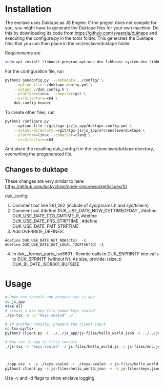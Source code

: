 # Installation

The enclave uses Duktape as JS Engine. If the project does not compile for you, you might have to generate the Duktape files for your own machine. Do this by downloading its code from https://github.com/svaarala/duktape and executing the configure.py in the tools folder. This generates the Duktape files that you can then place in the src/enclave/duktape folder.

Requirements are
```bash
sudo apt install libboost-program-options-dev libboost-system-dev libb64-dev
```

For the configuration file, run

```bash
python2 genconfig.py  --metadata ../config/ \
    --option-file ./duktape-config.yml \
    --output ./duk_config.h \
    --platform=linux --compiler=gcc \
    --architecture=x64 \
    duk-config-header
```

To create other files, run
```bash
python2 configure.py
    --option-file ~/git/sgx-js/js_app/duktape-config.yml \
    --output-directory ~/git/sgx-js/js_app/src/enclave/duktape \
    --platform=linux --compiler=clang \
    --architecture=x64

```

And place the resulting duk_config.h in the src/enclave/duktape directory, overwriting the pregenerated file.

## Changes to duktape
These changes are very similar to here: https://github.com/luckychain/node-secureworker/issues/10

duk_config:

1. Comment out line 261,262 (include of sys/params.h and sys/time.h)
2. Comment out #define DUK_USE_DATE_NOW_GETTIMEOFDAY , #define DUK_USE_DATE_TZO_GMTIME_R, #define DUK_USE_DATE_PRS_STRPTIME , #define DUK_USE_DATE_FMT_STRFTIME
3. Add OVERRIDE_DEFINES:

```clang
#define DUK_USE_DATE_GET_NOW(ctx)  -1
#define DUK_USE_DATE_GET_LOCAL_TZOFFSET(d) -1
```
4. In duk__format_parts_iso8601 : Rewrite calls to DUK_SNPRINTF into calls to DUK_SPRINTF (without N). As size, provide: (size_t) DUK_BI_DATE_ISO8601_BUFSIZE.

# Usage
```bash
# Open one console and prepare the js app
cd js_app
make all
# create a new key file named keys sealed
./js-tsx -n -p "keys.sealed" -v

# In another console, prepare the client input
cd tsx-py/tsx
python3 client.py -i ../../js_app/js-files/hello_world.json -k ../../js_app/js-files/keys.json -o ../../js_app/js-files/enc.json -v

# Now run js app in first console
./js-tsx -r "keys.sealed" -x js-files/hello_world.js -i js-files/enc.json  -v



./app.exe -n -p ./keys.sealed -r ./keys.sealed -x js-files/hello_world.js -i js-files/hello_world.json
python3 client.py -i js-files/hello_world.json -v -k js-files/keys.json
```
Use -v and -d flags to show enclave logging
